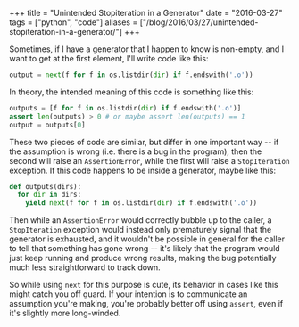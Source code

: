 +++
title = "Unintended Stopiteration in a Generator"
date = "2016-03-27"
tags = ["python", "code"]
aliases = ["/blog/2016/03/27/unintended-stopiteration-in-a-generator/"]
+++

Sometimes, if I have a generator that I happen to know is non-empty, and I want
to get at the first element, I'll write code like this:

```python
output = next(f for f in os.listdir(dir) if f.endswith('.o'))
```

<!--more-->

In theory, the intended meaning of this code is something like this:

```python
outputs = [f for f in os.listdir(dir) if f.endswith('.o')]
assert len(outputs) > 0 # or maybe assert len(outputs) == 1
output = outputs[0]
```

These two pieces of code are similar, but differ in one important way -- if the
assumption is wrong (i.e. there is a bug in the program), then the second will
raise an `AssertionError`, while the first will raise a `StopIteration`
exception. If this code happens to be inside a generator, maybe like this:

```python
def outputs(dirs):
  for dir in dirs:
    yield next(f for f in os.listdir(dir) if f.endswith('.o'))
```

Then while an `AssertionError` would correctly bubble up to the caller, a
`StopIteration` exception would instead only prematurely signal that the
generator is exhausted, and it wouldn't be possible in general for the caller
to tell that something has gone wrong -- it's likely that the program would
just keep running and produce wrong results, making the bug potentially much
less straightforward to track down.

So while using `next` for this purpose is cute, its behavior in cases like this
might catch you off guard. If your intention is to communicate an assumption
you're making, you're probably better off using `assert`, even if it's slightly
more long-winded.
